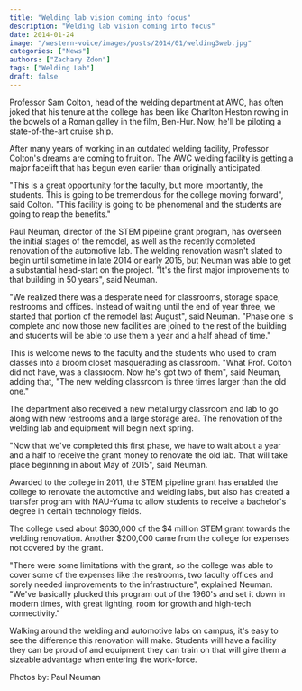 ```yaml
---
title: "Welding lab vision coming into focus"
description: "Welding lab vision coming into focus"
date: 2014-01-24
image: "/western-voice/images/posts/2014/01/welding3web.jpg"
categories: ["News"]
authors: ["Zachary Zdon"]
tags: ["Welding Lab"]
draft: false
---
```

Professor Sam Colton, head of the welding department at AWC, has often joked that his tenure at the college has been like Charlton Heston rowing in the bowels of a Roman galley in the film, Ben-Hur. Now, he'll be piloting a state-of-the-art cruise ship.

After many years of working in an outdated welding facility, Professor Colton's dreams are coming to fruition. The AWC welding facility is getting a major facelift that has begun even earlier than originally anticipated.

"This is a great opportunity for the faculty, but more importantly, the students. This is going to be tremendous for the college moving forward", said Colton. "This facility is going to be phenomenal and the students are going to reap the benefits."

Paul Neuman, director of the STEM pipeline grant program, has overseen the initial stages of the remodel, as well as the recently completed renovation of the automotive lab. The welding renovation wasn't slated to begin until sometime in late 2014 or early 2015, but Neuman was able to get a substantial head-start on the project. "It's the first major improvements to that building in 50 years", said Neuman.

"We realized there was a desperate need for classrooms, storage space, restrooms and offices. Instead of waiting until the end of year three, we started that portion of the remodel last August", said Neuman. "Phase one is complete and now those new facilities are joined to the rest of the building and students will be able to use them a year and a half ahead of time."

This is welcome news to the faculty and the students who used to cram classes into a broom closet masquerading as classroom. "What Prof. Colton did not have, was a classroom. Now he's got two of them", said Neuman, adding that, "The new welding classroom is three times larger than the old one."

The department also received a new metallurgy classroom and lab to go along with new restrooms and a large storage area. The renovation of the welding lab and equipment will begin next spring.

"Now that we've completed this first phase, we have to wait about a year and a half to receive the grant money to renovate the old lab. That will take place beginning in about May of 2015", said Neuman.

Awarded to the college in 2011, the STEM pipeline grant has enabled the college to renovate the automotive and welding labs, but also has created a transfer program with NAU-Yuma to allow students to receive a bachelor's degree in certain technology fields.

The college used about $630,000 of the $4 million STEM grant towards the welding renovation. Another $200,000 came from the college for expenses not covered by the grant.

"There were some limitations with the grant, so the college was able to cover some of the expenses like the restrooms, two faculty offices and sorely needed improvements to the infrastructure", explained Neuman. "We've basically plucked this program out of the 1960's and set it down in modern times, with great lighting, room for growth and high-tech connectivity."

Walking around the welding and automotive labs on campus, it's easy to see the difference this renovation will make. Students will have a facility they can be proud of and equipment they can train on that will give them a sizeable advantage when entering the work-force.

Photos by: Paul Neuman